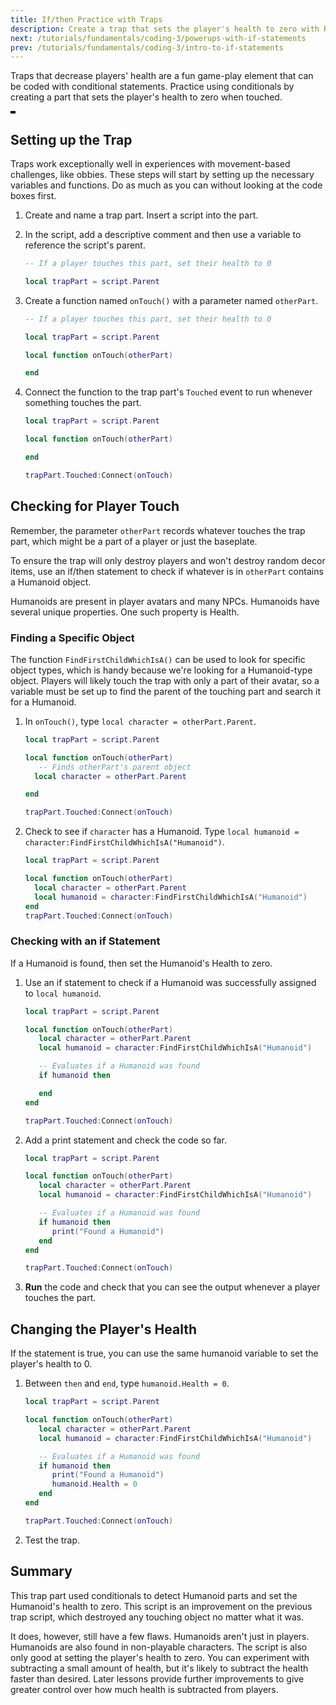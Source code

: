 ```yaml
---
title: If/then Practice with Traps
description: Create a trap that sets the player's health to zero with Roblox Lua.
next: /tutorials/fundamentals/coding-3/powerups-with-if-statements
prev: /tutorials/fundamentals/coding-3/intro-to-if-statements
---
```


Traps that decrease players' health are a fun game-play element that can be coded with conditional statements. Practice using conditionals by creating a part that sets the player's health to zero when touched.

<video controls src="../../../assets/education/coding-3/trap-exampleFinal.mp4" width="8 0%"></video>

## Setting up the Trap

Traps work exceptionally well in experiences with movement-based challenges, like obbies. These steps will start by setting up the necessary variables and functions. Do as much as you can without looking at the code boxes first.

1. Create and name a trap part. Insert a script into the part.
2. In the script, add a descriptive comment and then use a variable to reference the script's parent.

   ```lua
   -- If a player touches this part, set their health to 0

   local trapPart = script.Parent
   ```

3. Create a function named `onTouch()` with a parameter named `otherPart`.

   ```lua
   -- If a player touches this part, set their health to 0

   local trapPart = script.Parent

   local function onTouch(otherPart)

   end
   ```

4. Connect the function to the trap part's `Touched` event to run whenever something touches the part.

   ```lua
   local trapPart = script.Parent

   local function onTouch(otherPart)

   end

   trapPart.Touched:Connect(onTouch)
   ```

## Checking for Player Touch

Remember, the parameter `otherPart` records whatever touches the trap part, which might be a part of a player or just the baseplate.

To ensure the trap will only destroy players and won't destroy random decor items, use an if/then statement to check if whatever is in `otherPart` contains a Humanoid object.

<Alert severity="info">
Humanoids are present in player avatars and many NPCs. Humanoids have several unique properties. One such property is Health.
</Alert>

### Finding a Specific Object

The function `FindFirstChildWhichIsA()` can be used to look for specific object types, which is handy because we're looking for a Humanoid-type object. Players will likely touch the trap with only a part of their avatar, so a variable must be set up to find the parent of the touching part and search it for a Humanoid.

1. In `onTouch()`, type `local character = otherPart.Parent`.

   ```lua
   local trapPart = script.Parent

   local function onTouch(otherPart)
      -- Finds otherPart's parent object
     local character = otherPart.Parent

   end

   trapPart.Touched:Connect(onTouch)

   ```

2. Check to see if `character` has a Humanoid. Type `local humanoid = character:FindFirstChildWhichIsA("Humanoid")`.

   ```lua
   local trapPart = script.Parent

   local function onTouch(otherPart)
     local character = otherPart.Parent
     local humanoid = character:FindFirstChildWhichIsA("Humanoid")
   end
   trapPart.Touched:Connect(onTouch)
   ```

### Checking with an if Statement

If a Humanoid is found, then set the Humanoid's Health to zero.

1. Use an if statement to check if a Humanoid was successfully assigned to `local humanoid`.

   ```lua
   local trapPart = script.Parent

   local function onTouch(otherPart)
      local character = otherPart.Parent
      local humanoid = character:FindFirstChildWhichIsA("Humanoid")

      -- Evaluates if a Humanoid was found
      if humanoid then

      end
   end

   trapPart.Touched:Connect(onTouch)
   ```

2. Add a print statement and check the code so far.

   ```lua
   local trapPart = script.Parent

   local function onTouch(otherPart)
      local character = otherPart.Parent
      local humanoid = character:FindFirstChildWhichIsA("Humanoid")

      -- Evaluates if a Humanoid was found
      if humanoid then
         print("Found a Humanoid")
      end
   end

   trapPart.Touched:Connect(onTouch)
   ```

3. **Run** the code and check that you can see the output whenever a player touches the part.

## Changing the Player's Health

If the statement is true, you can use the same humanoid variable to set the player's health to 0.

1. Between `then` and `end`, type `humanoid.Health = 0`.

   ```lua title="Completed script"
   local trapPart = script.Parent

   local function onTouch(otherPart)
      local character = otherPart.Parent
      local humanoid = character:FindFirstChildWhichIsA("Humanoid")

      -- Evaluates if a Humanoid was found
      if humanoid then
         print("Found a Humanoid")
         humanoid.Health = 0
      end
   end

   trapPart.Touched:Connect(onTouch)
   ```

2. Test the trap.

## Summary

This trap part used conditionals to detect Humanoid parts and set the Humanoid's health to zero. This script is an improvement on the previous trap script, which destroyed any touching object no matter what it was.

It does, however, still have a few flaws. Humanoids aren't just in players. Humanoids are also found in non-playable characters. The script is also only good at setting the player's health to zero. You can experiment with subtracting a small amount of health, but it's likely to subtract the health faster than desired. Later lessons provide further improvements to give greater control over how much health is subtracted from players.
